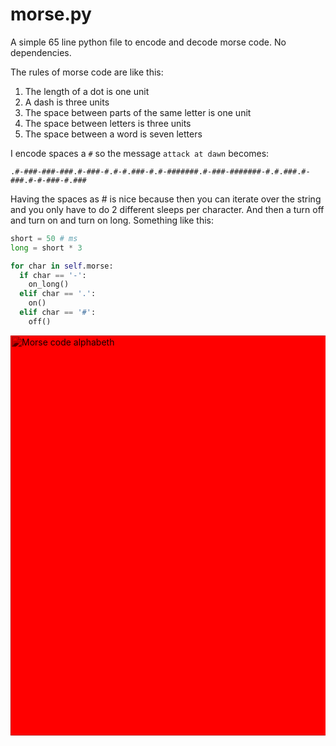 # morse.py
A simple 65 line python file to encode and decode morse code. No dependencies.


The rules of morse code are like this:

1. The length of a dot is one unit
2. A dash is three units
3. The space between parts of the same letter is one unit  
4. The space between letters is three units
5. The space between a word is seven letters

I encode spaces a `#` so the message `attack at dawn` becomes:

```
.#-###-###-###.#-###-#.#-#.###-#.#-#######.#-###-#######-#.#.###.#-###.#-#-###-#.###
```

Having the spaces as # is nice because then you can iterate over the string and you only have to do 2 different sleeps per character. And then a turn off and turn on and turn on long.
Something like this:

```python
short = 50 # ms
long = short * 3

for char in self.morse:
  if char == '-':
    on_long()  
  elif char == '.':
    on()
  elif char == '#':
    off()
```

<div style="background-color: red;">
<img alt="Morse code alphabeth" src="https://upload.wikimedia.org/wikipedia/commons/thumb/b/b5/International_Morse_Code.svg/800px-International_Morse_Code.svg.png" style="height: 40rem; mix-blend-mode: multiply; background-color: white">
</div>


